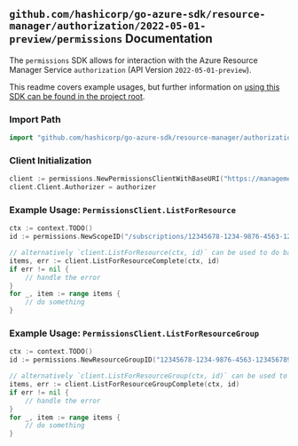 
## `github.com/hashicorp/go-azure-sdk/resource-manager/authorization/2022-05-01-preview/permissions` Documentation

The `permissions` SDK allows for interaction with the Azure Resource Manager Service `authorization` (API Version `2022-05-01-preview`).

This readme covers example usages, but further information on [using this SDK can be found in the project root](https://github.com/hashicorp/go-azure-sdk/tree/main/docs).

### Import Path

```go
import "github.com/hashicorp/go-azure-sdk/resource-manager/authorization/2022-05-01-preview/permissions"
```


### Client Initialization

```go
client := permissions.NewPermissionsClientWithBaseURI("https://management.azure.com")
client.Client.Authorizer = authorizer
```


### Example Usage: `PermissionsClient.ListForResource`

```go
ctx := context.TODO()
id := permissions.NewScopeID("/subscriptions/12345678-1234-9876-4563-123456789012/resourceGroups/some-resource-group")

// alternatively `client.ListForResource(ctx, id)` can be used to do batched pagination
items, err := client.ListForResourceComplete(ctx, id)
if err != nil {
	// handle the error
}
for _, item := range items {
	// do something
}
```


### Example Usage: `PermissionsClient.ListForResourceGroup`

```go
ctx := context.TODO()
id := permissions.NewResourceGroupID("12345678-1234-9876-4563-123456789012", "example-resource-group")

// alternatively `client.ListForResourceGroup(ctx, id)` can be used to do batched pagination
items, err := client.ListForResourceGroupComplete(ctx, id)
if err != nil {
	// handle the error
}
for _, item := range items {
	// do something
}
```

